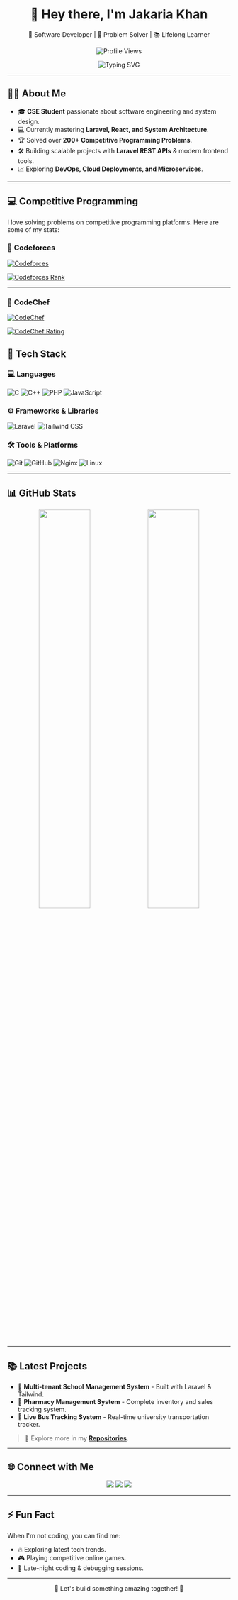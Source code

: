 <!-- Premium GitHub Profile README -->

<h1 align="center">👋 Hey there, I'm Jakaria Khan</h1>
<p align="center">🚀 Software Developer | 🎯 Problem Solver | 📚 Lifelong Learner</p>

<p align="center">
  <img src="https://komarev.com/ghpvc/?username=jakariakha&label=Profile%20Views&color=0e75b6&style=flat" alt="Profile Views" />
</p>

<p align="center">
  <img src="https://readme-typing-svg.demolab.com?font=JetBrains+Mono&pause=1000&color=00A6FF&center=true&vCenter=true&width=500&lines=Passionate+Developer+%26+Tech+Enthusiast;Competitive+Programmer;Backend+%26+Fullstack+Developer;Open+to+Exciting+Opportunities" alt="Typing SVG" />
</p>

---

## 🧑‍💻 About Me

- 🎓 **CSE Student** passionate about software engineering and system design.
- 💻 Currently mastering **Laravel, React, and System Architecture**.
- 🏆 Solved over **200+ Competitive Programming Problems**.
- 🛠️ Building scalable projects with **Laravel REST APIs** & modern frontend tools.
- 📈 Exploring **DevOps, Cloud Deployments, and Microservices**.

---
## 💻 Competitive Programming

I love solving problems on competitive programming platforms. Here are some of my stats:

### 👑 **Codeforces**
[![Codeforces](https://img.shields.io/badge/Codeforces-1F1F1F?style=flat&logo=codeforces&logoColor=white)](https://codeforces.com/profile/jakaria92)

[![Codeforces Rank](https://user-images.githubusercontent.com/jakaria92/Codeforces-stats.svg)](https://codeforces.com/profile/jakaria92)

---

### 🍳 **CodeChef**
[![CodeChef](https://img.shields.io/badge/CodeChef-5A2D23?style=flat&logo=codechef&logoColor=white)](https://www.codechef.com/users/your_username)

[![CodeChef Rating](https://www.codechef.com/users/your_username)](https://www.codechef.com/users/your_username)

## 🚀 Tech Stack

### 💻 Languages
![C](https://img.shields.io/badge/C-00599C?style=flat&logo=c&logoColor=white)
![C++](https://img.shields.io/badge/C%2B%2B-00599C?style=flat&logo=c%2B%2B&logoColor=white)
![PHP](https://img.shields.io/badge/PHP-777BB4?style=flat&logo=php&logoColor=white)
![JavaScript](https://img.shields.io/badge/JavaScript-F7DF1E?style=flat&logo=javascript&logoColor=black)

### ⚙️ Frameworks & Libraries
![Laravel](https://img.shields.io/badge/Laravel-FF2D20?style=flat&logo=laravel&logoColor=white)
![Tailwind CSS](https://img.shields.io/badge/Tailwind_CSS-38B2AC?style=flat&logo=tailwind-css&logoColor=white)

### 🛠️ Tools & Platforms
![Git](https://img.shields.io/badge/Git-F05032?style=flat&logo=git&logoColor=white)
![GitHub](https://img.shields.io/badge/GitHub-181717?style=flat&logo=github&logoColor=white)
![Nginx](https://img.shields.io/badge/Nginx-009639?style=flat&logo=nginx&logoColor=white)
![Linux](https://img.shields.io/badge/Linux-FCC624?style=flat&logo=linux&logoColor=black)

---

## 📊 GitHub Stats

<div align="center">

<img width="48%" src="https://github-readme-stats.vercel.app/api?username=jakariakha&show_icons=true&theme=tokyonight" />
<img width="48%" src="https://github-readme-streak-stats.herokuapp.com/?user=jakariakha&theme=tokyonight" />

</div>

---

## 📚 Latest Projects

- 🏫 **Multi-tenant School Management System** - Built with Laravel & Tailwind.
- 🏥 **Pharmacy Management System** - Complete inventory and sales tracking system.
- 🚌 **Live Bus Tracking System** - Real-time university transportation tracker.

> 📂 Explore more in my **[Repositories](https://github.com/your-username?tab=repositories)**.

---

## 🌐 Connect with Me

<p align="center">
<a href="mailto:your@email.com"><img src="https://img.shields.io/badge/Email-D14836?style=for-the-badge&logo=gmail&logoColor=white"/></a>
<a href="https://linkedin.com/in/yourusername"><img src="https://img.shields.io/badge/LinkedIn-0077B5?style=for-the-badge&logo=linkedin&logoColor=white"/></a>
<a href="https://your-portfolio-link.com"><img src="https://img.shields.io/badge/Portfolio-000000?style=for-the-badge&logo=About.me&logoColor=white"/></a>
</p>

---

## ⚡ Fun Fact

When I'm not coding, you can find me:
- 🔥 Exploring latest tech trends.
- 🎮 Playing competitive online games.
- 🌃 Late-night coding & debugging sessions.

---

<p align="center">🚀 Let's build something amazing together! 🚀</p>
